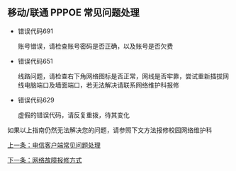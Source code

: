 ## 移动/联通 PPPOE 常见问题处理

- 错误代码691

  账号错误，请检查账号密码是否正确，以及账号是否欠费
  
- 错误代码651

  线路问题，请检查右下角网络图标是否正常，网线是否牢靠，尝试重新插拔网线电脑端口及墙面端口，若无法解决请联系网络维护科报修
  
- 错误代码629

  虚假的错误代码，请反复重拨，待其变化
  
如果以上指南仍然无法解决您的问题，请参照下文方法报修校园网络维护科

[上一条：电信客户端常见问题处理](/guide/repairDX)

[下一条：网络故障报修方式](/guide/repairWay)
